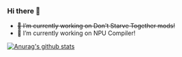 ### Hi there 👋

- ~~🔭 I’m currently working on Don't Starve Together mods!~~
- 🔭 I’m currently working on NPU Compiler!

[![Anurag's github stats](https://github-readme-stats.vercel.app/api?username=zYeoman)](https://github.com/anuraghazra/github-readme-stats)

<!--
**zYeoman/zYeoman** is a ✨ _special_ ✨ repository because its `README.md` (this file) appears on your GitHub profile.

Here are some ideas to get you started:

- 🔭 I’m currently working on ...
- 🌱 I’m currently learning ...
- 👯 I’m looking to collaborate on ...
- 🤔 I’m looking for help with ...
- 💬 Ask me about ...
- 📫 How to reach me: ...
- 😄 Pronouns: ...
- ⚡ Fun fact: ...
-->
